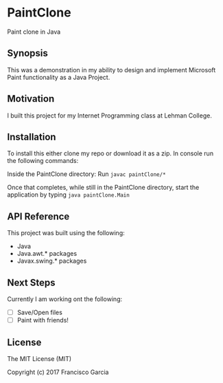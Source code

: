 # PaintClone
Paint clone in Java

## Synopsis

This was a demonstration in my ability to design and implement Microsoft Paint functionality as a Java Project.

## Motivation

I built this project for my Internet Programming class at Lehman College.

## Installation

To install this either clone my repo or download it as a zip. In console run the following commands:

Inside the PaintClone directory:
Run `javac paintClone/*`

Once that completes, while still in the PaintClone directory, start the application by typing `java paintClone.Main`

## API Reference

This project was built using the following:

* Java
* Java.awt.* packages
* Javax.swing.* packages

## Next Steps

Currently I am working ont the following:

- [ ] Save/Open files
- [ ] Paint with friends!

## License

The MIT License (MIT)

Copyright (c) 2017 Francisco Garcia

